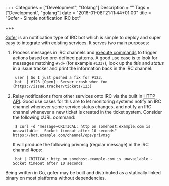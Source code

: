 +++
Categories = ["Development", "Golang"]
Description = ""
Tags = ["Development", "golang"]
date = "2016-01-08T21:11:44+01:00"
title = "Gofer - Simple notification IRC bot"

+++

[Gofer](https://github.com/espebra/gofer/) is an notification type of IRC bot which is simple to deploy and super easy to integrate with existing services. It serves two main purposes:

1. Process messages in IRC channels and [execute commands](https://github.com/espebra/gofer#command-execution) to trigger actions based on pre-defined patterns. A good use case is to look for messages matching ``#\d+`` (for example ``#1337``), look up the *title* and *status* in a issue tracker and print the information back in the IRC channel:

        user | So I just pushed a fix for #123.
        bot  | #123 [Open]: Server crash when foo (https://issue.tracker/tickets/123)

2. Relay notifications from other services onto IRC via the built in [HTTP API](https://github.com/espebra/gofer#http-api-interface). Good use cases for this are to let monitoring systems notify an IRC channel whenever some service status changes, and notify an IRC channel whenever a new ticket is created in the ticket system. Consider the following cURL command:

        $ curl -d "message=CRITICAL: http on somehost.example.com is unavailable - Socket timeout after 10 seconds" https://bot.example.com/channel/ops/privmsg

    It will produce the following privmsg (regular message) in the IRC channel *#ops*:

        bot | CRITICAL: http on somehost.example.com is unavailable - Socket timeout after 10 seconds

Being written in Go, gofer may be built and distributed as a statically linked binary on most platforms without dependencies.

